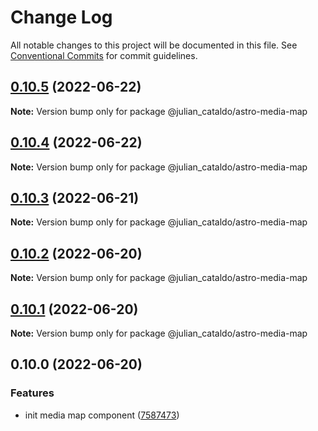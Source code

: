 # Change Log

All notable changes to this project will be documented in this file.
See [Conventional Commits](https://conventionalcommits.org) for commit guidelines.

## [0.10.5](https://github.com/JulianCataldo/astro/compare/@julian_cataldo/astro-media-map@0.10.4...@julian_cataldo/astro-media-map@0.10.5) (2022-06-22)

**Note:** Version bump only for package @julian_cataldo/astro-media-map





## [0.10.4](https://github.com/JulianCataldo/astro/compare/@julian_cataldo/astro-media-map@0.10.3...@julian_cataldo/astro-media-map@0.10.4) (2022-06-22)

**Note:** Version bump only for package @julian_cataldo/astro-media-map





## [0.10.3](https://github.com/JulianCataldo/astro/compare/@julian_cataldo/astro-media-map@0.10.2...@julian_cataldo/astro-media-map@0.10.3) (2022-06-21)

**Note:** Version bump only for package @julian_cataldo/astro-media-map





## [0.10.2](https://github.com/JulianCataldo/astro/compare/@julian_cataldo/astro-media-map@0.10.1...@julian_cataldo/astro-media-map@0.10.2) (2022-06-20)

**Note:** Version bump only for package @julian_cataldo/astro-media-map





## [0.10.1](https://github.com/JulianCataldo/astro/compare/@julian_cataldo/astro-media-map@0.10.0...@julian_cataldo/astro-media-map@0.10.1) (2022-06-20)

**Note:** Version bump only for package @julian_cataldo/astro-media-map





## 0.10.0 (2022-06-20)


### Features

* init media map component ([7587473](https://github.com/JulianCataldo/astro/commit/75874736b81656ca602db81fe86c7f8efaffca96))
